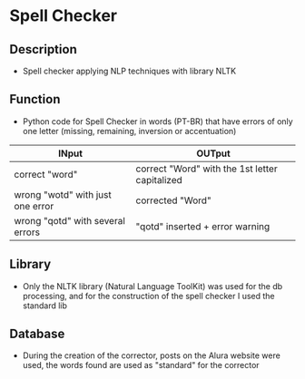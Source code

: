 # Spell Checker

## Description
- Spell checker applying NLP techniques with library NLTK

## Function
- Python code for Spell Checker in words (PT-BR) that have errors of only one letter (missing, remaining, inversion or accentuation)

| INput | OUTput |
| ------- | -------- |
| correct "word" | correct "Word" with the 1st letter capitalized |
| wrong "wotd"  with just one error | corrected "Word" |
| wrong "qotd" with several errors | "qotd" inserted + error warning |

## Library
- Only the NLTK library (Natural Language ToolKit) was used for the db processing, and for the construction of the spell checker I used the standard lib

## Database
- During the creation of the corrector, posts on the Alura website were used, the words found are used as "standard" for the corrector
